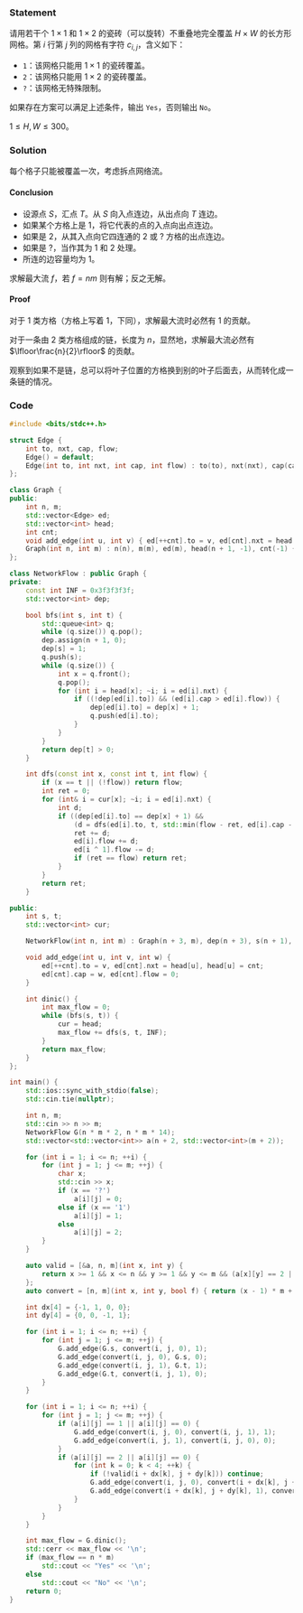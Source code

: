 ### Statement

请用若干个 $1 \times 1$ 和 $1 \times 2$ 的瓷砖（可以旋转）不重叠地完全覆盖 $H \times W$ 的长方形网格。第 $i$ 行第 $j$ 列的网格有字符 $c_{i,j}$，含义如下：

- `1`：该网格只能用 $1 \times 1$ 的瓷砖覆盖。
- `2`：该网格只能用 $1 \times 2$ 的瓷砖覆盖。
- `?`：该网格无特殊限制。

如果存在方案可以满足上述条件，输出 `Yes`，否则输出 `No`。

$1 \leq H,W \leq 300$。

### Solution

每个格子只能被覆盖一次，考虑拆点网络流。

#### Conclusion

* 设源点 $S$，汇点 $T$。从 $S$ 向入点连边，从出点向 $T$ 连边。
* 如果某个方格上是 $1$，将它代表的点的入点向出点连边。
* 如果是 $2$，从其入点向它四连通的 $2$ 或 $?$ 方格的出点连边。
* 如果是 $?$，当作其为 $1$ 和 $2$ 处理。
* 所连的边容量均为 $1$。

求解最大流 $f$，若 $f = nm$ 则有解；反之无解。

#### Proof

对于 $1$ 类方格（方格上写着 $1$，下同），求解最大流时必然有 $1$ 的贡献。

对于一条由 $2$ 类方格组成的链，长度为 $n$，显然地，求解最大流必然有 $\lfloor\frac{n}{2}\rfloor$ 的贡献。

观察到如果不是链，总可以将叶子位置的方格换到别的叶子后面去，从而转化成一条链的情况。

### Code

```cpp
#include <bits/stdc++.h>

struct Edge {
	int to, nxt, cap, flow;
	Edge() = default;
	Edge(int to, int nxt, int cap, int flow) : to(to), nxt(nxt), cap(cap), flow(flow) {}
};

class Graph {
public:
	int n, m;
	std::vector<Edge> ed;
	std::vector<int> head;
	int cnt;
	void add_edge(int u, int v) { ed[++cnt].to = v, ed[cnt].nxt = head[u], head[u] = cnt; }
	Graph(int n, int m) : n(n), m(m), ed(m), head(n + 1, -1), cnt(-1) {}
};

class NetworkFlow : public Graph {
private:
	const int INF = 0x3f3f3f3f;
	std::vector<int> dep;

	bool bfs(int s, int t) {
		std::queue<int> q;
		while (q.size()) q.pop();
		dep.assign(n + 1, 0);
		dep[s] = 1;
		q.push(s);
		while (q.size()) {
			int x = q.front();
			q.pop();
			for (int i = head[x]; ~i; i = ed[i].nxt) {
				if ((!dep[ed[i].to]) && (ed[i].cap > ed[i].flow)) {
					dep[ed[i].to] = dep[x] + 1;
					q.push(ed[i].to);
				}
			}
		}
		return dep[t] > 0;
	}

	int dfs(const int x, const int t, int flow) {
		if (x == t || (!flow)) return flow;
		int ret = 0;
		for (int& i = cur[x]; ~i; i = ed[i].nxt) {
			int d;
			if ((dep[ed[i].to] == dep[x] + 1) &&
				(d = dfs(ed[i].to, t, std::min(flow - ret, ed[i].cap - ed[i].flow)))) {
				ret += d;
				ed[i].flow += d;
				ed[i ^ 1].flow -= d;
				if (ret == flow) return ret;
			}
		}
		return ret;
	}

public:
	int s, t;
	std::vector<int> cur;

	NetworkFlow(int n, int m) : Graph(n + 3, m), dep(n + 3), s(n + 1), t(n + 2), cur(n + 3) {}

	void add_edge(int u, int v, int w) {
		ed[++cnt].to = v, ed[cnt].nxt = head[u], head[u] = cnt;
		ed[cnt].cap = w, ed[cnt].flow = 0;
	}

	int dinic() {
		int max_flow = 0;
		while (bfs(s, t)) {
			cur = head;
			max_flow += dfs(s, t, INF);
		}
		return max_flow;
	}
};

int main() {
    std::ios::sync_with_stdio(false);
    std::cin.tie(nullptr);

	int n, m;
	std::cin >> n >> m;
	NetworkFlow G(n * m * 2, n * m * 14);
	std::vector<std::vector<int>> a(n + 2, std::vector<int>(m + 2));

	for (int i = 1; i <= n; ++i) {
		for (int j = 1; j <= m; ++j) {
			char x;
			std::cin >> x;
			if (x == '?')
				a[i][j] = 0;
			else if (x == '1')
				a[i][j] = 1;
			else
				a[i][j] = 2;
		}
	}

	auto valid = [&a, n, m](int x, int y) {
		return x >= 1 && x <= n && y >= 1 && y <= m && (a[x][y] == 2 || a[x][y] == 0);
	};
	auto convert = [n, m](int x, int y, bool f) { return (x - 1) * m + y + f * n * m; };

	int dx[4] = {-1, 1, 0, 0};
	int dy[4] = {0, 0, -1, 1};

	for (int i = 1; i <= n; ++i) {
		for (int j = 1; j <= m; ++j) {
			G.add_edge(G.s, convert(i, j, 0), 1);
			G.add_edge(convert(i, j, 0), G.s, 0);
			G.add_edge(convert(i, j, 1), G.t, 1);
			G.add_edge(G.t, convert(i, j, 1), 0);
		}
	}

	for (int i = 1; i <= n; ++i) {
		for (int j = 1; j <= m; ++j) {
			if (a[i][j] == 1 || a[i][j] == 0) {
				G.add_edge(convert(i, j, 0), convert(i, j, 1), 1);
				G.add_edge(convert(i, j, 1), convert(i, j, 0), 0);
			}
			if (a[i][j] == 2 || a[i][j] == 0) {
				for (int k = 0; k < 4; ++k) {
					if (!valid(i + dx[k], j + dy[k])) continue;
					G.add_edge(convert(i, j, 0), convert(i + dx[k], j + dy[k], 1), 1);
					G.add_edge(convert(i + dx[k], j + dy[k], 1), convert(i, j, 0), 0);
				}
			}
		}
	}

	int max_flow = G.dinic();
	std::cerr << max_flow << '\n';
	if (max_flow == n * m)
		std::cout << "Yes" << '\n';
	else
		std::cout << "No" << '\n';
	return 0;
}
```
